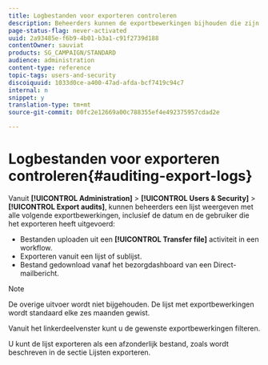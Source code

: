 ```yaml
---
title: Logbestanden voor exporteren controleren
description: Beheerders kunnen de exportbewerkingen bijhouden die zijn gemaakt via Adobe Campaign.
page-status-flag: never-activated
uuid: 2a93485e-f6b9-4b01-b3a1-c91f2739d188
contentOwner: sauviat
products: SG_CAMPAIGN/STANDARD
audience: administration
content-type: reference
topic-tags: users-and-security
discoiquuid: 1033d0ce-a400-47ad-afda-bcf7419c94c7
internal: n
snippet: y
translation-type: tm+mt
source-git-commit: 00fc2e12669a00c788355ef4e492375957cdad2e

---
```



# Logbestanden voor exporteren controleren{#auditing-export-logs}

Vanuit **[!UICONTROL Administration]** > **[!UICONTROL Users & Security]** > **[!UICONTROL Export audits]**, kunnen beheerders een lijst weergeven met alle volgende exportbewerkingen, inclusief de datum en de gebruiker die het exporteren heeft uitgevoerd:

* Bestanden uploaden uit een **[!UICONTROL Transfer file]** activiteit in een workflow.
* Exporteren vanuit een lijst of sublijst.
* Bestand gedownload vanaf het bezorgdashboard van een Direct-mailbericht.

>[!NOTE]
>
>De overige uitvoer wordt niet bijgehouden. De lijst met exportbewerkingen wordt standaard elke zes maanden gewist.

Vanuit het linkerdeelvenster kunt u de gewenste exportbewerkingen filteren.

U kunt de lijst exporteren als een afzonderlijk bestand, zoals wordt beschreven in de sectie Lijsten [](../../automating/using/exporting-lists.md) exporteren.
